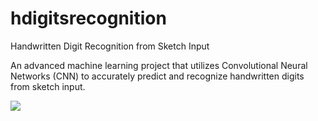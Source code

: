 # hdigitsrecognition
Handwritten Digit Recognition from Sketch Input

An advanced machine learning project that utilizes Convolutional Neural Networks (CNN) to accurately predict and recognize handwritten digits from sketch input.

![](https://github.com/DecX-x/hdigitsrecognition/blob/main/Media/gif1.gif)
